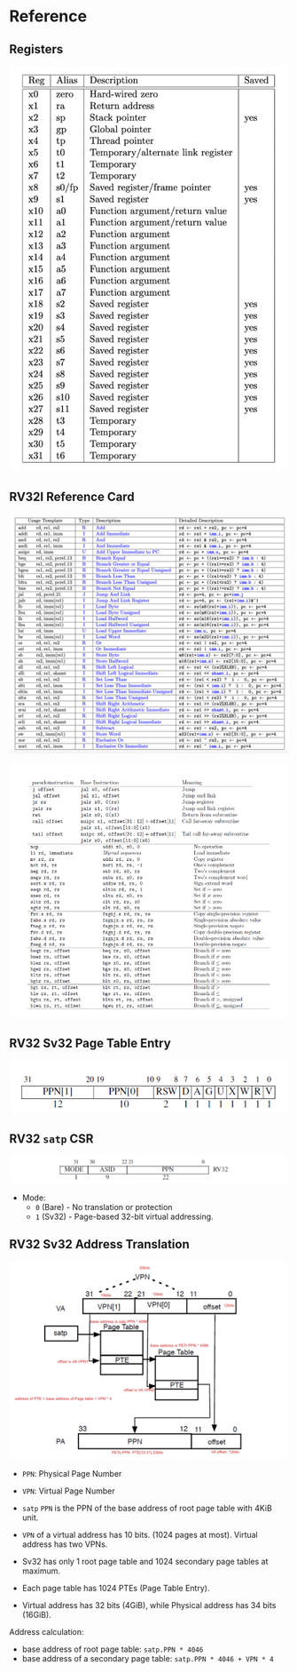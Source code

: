 # Reference

## Registers

![](rv-registers.png)

## RV32I Reference Card
![RV32I Reference Card](rv32i-ref-card.png)

![RV32I Pseudoinstruction](rv32-pseudoinstruction.png)

## RV32 Sv32 Page Table Entry

![](rv32-sv32-page-table-entry.png)

## RV32 `satp` CSR

![](rv32-satp-csr.png)

- Mode:
    - `0` (Bare) - No translation or protection
    - `1` (Sv32) - Page-based 32-bit virtual addressing.

## RV32 Sv32 Address Translation

![](rv32-sv32-address-translation.png)

- `PPN`: Physical Page Number
- `VPN`: Virtual Page Number

- `satp` `PPN` is the PPN of the base address of root page table with 4KiB unit.
- `VPN` of a virtual address has 10 bits. (1024 pages at most). Virtual address has two VPNs.
- Sv32 has only 1 root page table and 1024 secondary page tables at maximum.
- Each page table has 1024 PTEs (Page Table Entry).
- Virtual address has 32 bits (4GiB), while Physical address has 34 bits (16GiB).

Address calculation:
- base address of root page table: `satp.PPN * 4046`
- base address of a secondary page table: `satp.PPN * 4046 + VPN * 4`